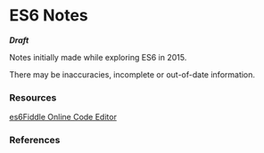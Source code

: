 # ES6 Notes

***Draft***

Notes initially made while exploring ES6 in 2015.

There may be inaccuracies, incomplete or out-of-date information.


### Resources

[es6Fiddle Online Code Editor](http://www.es6fiddle.net/)

### References
